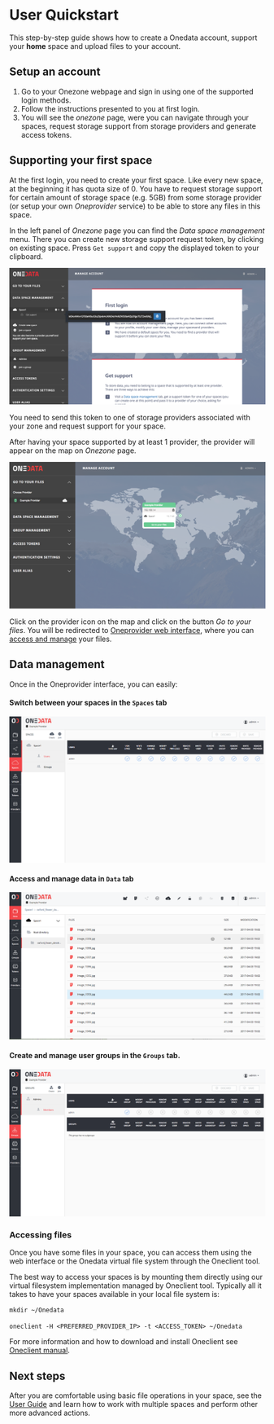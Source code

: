 # User Quickstart
This step-by-step guide shows how to create a Onedata account, support your
**home** space and upload files to your account.


## Setup an account
1. Go to your Onezone webpage and sign in using one of the supported login methods.
2. Follow the instructions presented to you at first login.
3. You will see the *onezone* page, were you can navigate through your spaces, request storage support from storage providers and generate access tokens.


## Supporting your first space
At the first login, you need to create your first space. Like every new space,
at the beginning it has quota size of 0. You have to request storage support
for certain amount of storage space (e.g. 5GB) from some storage provider (or setup your
own *Oneprovider* service) to be able to store any files in this space.

In the left panel of *Onezone* page you can find the *Data space management*
menu. There you can create new storage support request token, by clicking on
existing space. Press `Get support`  and copy the displayed token to your
clipboard.

<p align="center"> <img src="../img/getsupporttoken.png"> </p>

You need to send this token to one of storage providers associated with your
zone and request support for your space.

After having your space supported by at least 1 provider, the provider will
appear on the map on *Onezone* page.

<p align="center"> <img src="../img/gotoyourfiles.png"> </p>

Click on the provider icon on the map and click on the button
*Go to your files*. You will be redirected to
[Oneprovider web interface](../user_guide.md), where you can
[access and manage](../user_guide.md) your files.

## Data management
Once in the Oneprovider interface, you can easily:

#### Switch between your spaces in the `Spaces` tab

<p align="center"> <img src="../img/spacestab.png"> </p>

#### Access and manage data in `Data` tab

<p align="center"> <img src="../img/datatab.png"> </p>

#### Create and manage user groups in the `Groups` tab.

<p align="center"> <img src="../img/grouptab.png"> </p>

### Accessing files
Once you have some files in your space, you can access them using the web
interface or the Onedata virtual file system through the Oneclient tool.

The best way to access your spaces is by mounting them directly using our virtual
filesystem implementation managed by Oneclient
tool. Typically all it takes to have your spaces available in your local file
system is:

```
mkdir ~/Onedata

oneclient -H <PREFERRED_PROVIDER_IP> -t <ACCESS_TOKEN> ~/Onedata
```

For more information and how to download and install Oneclient see [Oneclient manual](../using_onedata/oneclient.md).

## Next steps
After you are comfortable using basic file operations in your space, see the
[User Guide](../user_guide.md) and learn how to work with multiple spaces and
perform other more advanced actions.
